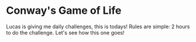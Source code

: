 # Conway's Game of Life
Lucas is giving me daily challenges, this is todays!
Rules are simple: 2 hours to do the challenge.
Let's see how this one goes!


